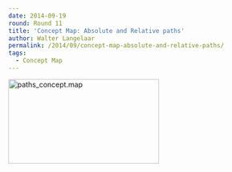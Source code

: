 ```yaml
---
date: 2014-09-19
round: Round 11
title: 'Concept Map: Absolute and Relative paths'
author: Walter Langelaar
permalink: /2014/09/concept-map-absolute-and-relative-paths/
tags:
  - Concept Map
---
```

[<img class="alignnone size-medium wp-image-8893" alt="paths_concept.map" src="/training-course/uploads/2014/09/paths_concept.map_-300x168.png" width="300" height="168" />][1]

 [1]: /training-course/uploads/2014/09/paths_concept.map_.png
